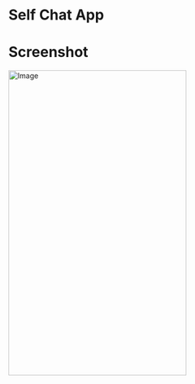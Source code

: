 # Self Chat App

# Screenshot

<img src="https://github.com/anupomm/SelfChatApp-Practice-Project/assets/95094496/61f55398-0a75-4b19-926b-60cd9822254e" alt="Image" width="350" height="600">

